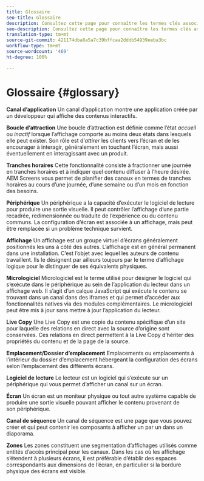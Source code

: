 ```yaml
---
title: Glossaire
seo-title: Glossaire
description: Consultez cette page pour connaître les termes clés associés à AEM Screens.
seo-description: Consultez cette page pour connaître les termes clés associés à AEM Screens.
translation-type: tm+mt
source-git-commit: 421174dba8a5a7c39bffcaa2dddb54939eeba3bc
workflow-type: tm+mt
source-wordcount: '469'
ht-degree: 100%

---
```



# Glossaire   {#glossary}

**Canal d’application** Un canal d’application montre une application créée par un développeur qui affiche des contenus interactifs.

**Boucle d’attraction** Une boucle d’attraction est définie comme l’état *accueil* ou *inactif* lorsque l’affichage comporte au moins deux états dans lesquels elle peut exister. Son rôle est d’*attirer* les clients vers l’écran et de les encourager à interagir, généralement en touchant l’écran, mais aussi éventuellement en interagissant avec un produit.

**Tranches horaires** Cette fonctionnalité consiste à fractionner une journée en tranches horaires et à indiquer quel contenu diffuser à l’heure désirée. AEM Screens vous permet de planifier des canaux en termes de tranches horaires au cours d’une journée, d’une semaine ou d’un mois en fonction des besoins.

**Périphérique** Un périphérique a la capacité d’exécuter le logiciel de lecture pour produire une sortie visuelle. Il peut contrôler l’affichage d’une partie recadrée, redimensionnée ou traduite de l’expérience ou du contenu communs. La configuration d’écran est associée à un affichage, mais peut être remplacée si un problème technique survient.

**Affichage** Un affichage est un groupe virtuel d’écrans généralement positionnés les uns à côté des autres. L’affichage est en général permanent dans une installation. C’est l’objet avec lequel les auteurs de contenu travaillent. Ils le désignent par ailleurs toujours par le terme d’affichage logique pour le distinguer de ses équivalents physiques.

**Micrologiciel** Micrologiciel est le terme utilisé pour désigner le logiciel qui s’exécute dans le périphérique au sein de l’application du lecteur dans un affichage web. Il s’agit d’un calque JavaScript qui exécute le contenu se trouvant dans un canal dans des iframes et qui permet d’accéder aux fonctionnalités natives via des modules complémentaires. Le micrologiciel peut être mis à jour sans mettre à jour l’application du lecteur.

**Live Copy** Une Live Copy est une copie du contenu spécifique d’un site pour laquelle des relations en direct avec la source d’origine sont conservées. Ces relations en direct permettent à la Live Copy d’hériter des propriétés du contenu et de la page de la source.

**Emplacement/Dossier d’emplacement** Emplacements ou emplacements à l’intérieur du dossier d’emplacement hébergeant la configuration des écrans selon l’emplacement des différents écrans.

**Logiciel de lecture** Le lecteur est un logiciel qui s’exécute sur un périphérique qui vous permet d’afficher un canal sur un écran.

**Écran** Un écran est un moniteur physique ou tout autre système capable de produire une sortie visuelle pouvant afficher le contenu provenant de son périphérique.

**Canal de séquence** Un canal de séquence est une page que vous pouvez créer et qui peut contenir les composants à afficher un par un dans un diaporama.

**Zones** Les zones constituent une segmentation d’affichages utilisés comme entités d’accès principal pour les canaux. Dans les cas où les affichage s’étendent à plusieurs écrans, il est préférable d’établir des espaces correspondants aux dimensions de l’écran, en particulier si la bordure physique des écrans est visible.
